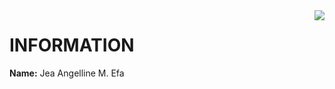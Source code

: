 <img align="right" src="https://upload.wikimedia.org/wikipedia/en/thumb/c/c6/New_Era_University.svg/175px-New_Era_University.svg.png">

# INFORMATION
**Name:** Jea Angelline M. Efa
